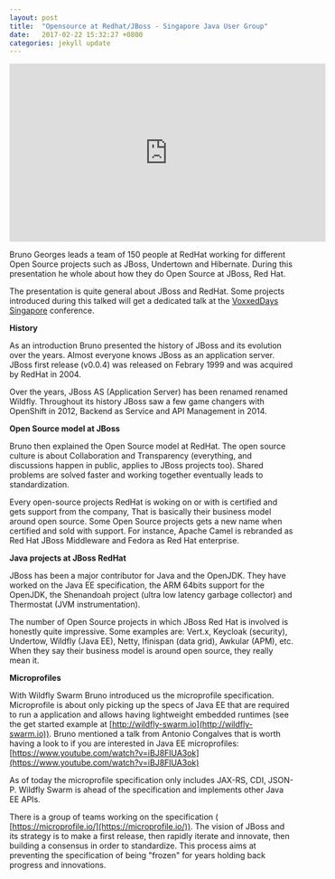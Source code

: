 ```yaml
---
layout: post
title:  "Opensource at Redhat/JBoss - Singapore Java User Group"
date:   2017-02-22 15:32:27 +0800
categories: jekyll update
---
```


<iframe width="560" height="315" src="https://www.youtube.com/embed/J7qFOxi160k?ecver=1" frameborder="0" allowfullscreen></iframe>

Bruno Georges leads a team of 150 people at RedHat working for different Open Source projects such as JBoss, Undertown and Hibernate. During this presentation he whole about how they do Open Source at JBoss, Red Hat.

The presentation is quite general about JBoss and RedHat. Some projects introduced during this talked will get a dedicated talk at the [VoxxedDays Singapore](http://voxxeddays.com/singapore/) conference.

**History**

As an introduction Bruno presented the history of JBoss and its evolution over the years. Almost everyone knows JBoss as an application server. JBoss first release (v0.0.4) was released on Febrary 1999 and was acquired by RedHat in 2004.

Over the years, JBoss AS (Application Server) has been renamed renamed Wildfly. Throughout its history JBoss saw a few game changers with OpenShift in 2012, Backend as Service and API Management in 2014.

**Open Source model at JBoss**

Bruno then explained the Open Source model at RedHat. The open source culture is about Collaboration and Transparency (everything, and discussions happen in public, applies to JBoss projects too). Shared problems are solved faster and working together eventually leads to standardization.

Every open-source projects RedHat is woking on or with is certified and gets support from the company, That is basically their business model around open source. Some Open Source projects gets a new name when certified and sold with support. For instance, Apache Camel is rebranded as Red Hat JBoss Middleware and Fedora as Red Hat enterprise.

**Java projects at JBoss RedHat**

JBoss has been a major contributor for Java and the OpenJDK. They have worked on the Java EE specification, the ARM 64bits support for the OpenJDK, the Shenandoah project (ultra low latency garbage collector) and Thermostat (JVM instrumentation).

The number of Open Source projects in which JBoss Red Hat is involved is honestly quite impressive. Some examples are: Vert.x, Keycloak (security), Undertow, Wildfly (Java EE), Netty, Ifinispan (data grid), Awkular (APM), etc. When they say their business model is around open source, they really mean it.

**Microprofiles**

With Wildfly Swarm Bruno introduced us the microprofile specification. Microprofile is about only picking up the specs of Java EE that are required to run a application and allows having lightweight embedded runtimes (see the get started example at [http://wildfly-swarm.io](http://wildfly-swarm.io)). Bruno mentioned a talk from Antonio Congalves that is worth having a look to if you are interested in Java EE microprofiles: [https://www.youtube.com/watch?v=iBJ8FlUA3ok](https://www.youtube.com/watch?v=iBJ8FlUA3ok)

As of today the microprofile specification only includes JAX-RS, CDI, JSON-P. Wildfly Swarm is ahead of the specification and implements other Java EE APIs.

There is a group of teams working on the specification ( [https://microprofile.io/](https://microprofile.io/)). The vision of JBoss and its strategy is to make a first release, then rapidly iterate and innovate, then building a consensus in order to standardize. This process aims at preventing the specification of being &quot;frozen&quot; for years holding back progress and innovations.
